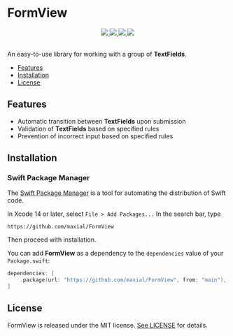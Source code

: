 # FormView

<div align="center">
  <a href="https://github.com/maxial/FormView/actions/workflows/.codecov.yml">
    <img src="https://github.com/maxial/FormView/actions/workflows/.codecov.yml/badge.svg?branch=main"/>
  </a>
  <a href="https://codecov.io/gh/maxial/FormView" >
    <img src="https://codecov.io/gh/maxial/FormView/branch/main/graph/badge.svg?token=QI9E6DH3YA"/>
  </a>
  <a href="https://swiftpackageindex.com/maxial/FormView" >
    <img src="https://img.shields.io/endpoint?url=https%3A%2F%2Fswiftpackageindex.com%2Fapi%2Fpackages%2Fmaxial%2FFormView%2Fbadge%3Ftype%3Dswift-versions"/>
  </a>
  <a href="https://swiftpackageindex.com/maxial/FormView" >
    <img src="https://img.shields.io/endpoint?url=https%3A%2F%2Fswiftpackageindex.com%2Fapi%2Fpackages%2Fmaxial%2FFormView%2Fbadge%3Ftype%3Dplatforms"/>
  </a>
</div>
<br>

An easy-to-use library for working with a group of **TextFields**.

- [Features](#features)
- [Installation](#installation)
- [License](#license)

## Features

- Automatic transition between **TextFields** upon submission
- Validation of **TextFields** based on specified rules
- Prevention of incorrect input based on specified rules

## Installation

### Swift Package Manager

The [Swift Package Manager](https://swift.org/package-manager/) is a tool for automating the distribution of Swift code.

In Xcode 14 or later, select `File > Add Packages...` In the search bar, type

```
https://github.com/maxial/FormView
``` 

Then proceed with installation.

You can add **FormView** as a dependency to the `dependencies` value of your `Package.swift`:

```swift
dependencies: [
    .package(url: "https://github.com/maxial/FormView", from: "main"),
]
```

## License

FormView is released under the MIT license. [See LICENSE](https://github.com/maxial/FormView/blob/main/LICENSE) for details.
